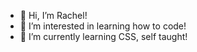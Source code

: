 - 👋 Hi, I’m Rachel!
- 👀 I’m interested in learning how to code!
- 🌱 I’m currently learning CSS, self taught!


<!---
rachelsailer/rachelsailer is a ✨ special ✨ repository because its `README.md` (this file) appears on your GitHub profile.
You can click the Preview link to take a look at your changes.
--->
